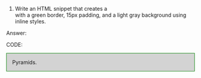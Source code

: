 1.	Write an HTML snippet that creates a <div> with a green border, 15px padding, and a light gray background using inline styles. 

Answer:

  CODE: <div style="border: 1px solid green; padding: 15px; background-color: lightgray;">
        Pyramids.
        </div>
 
